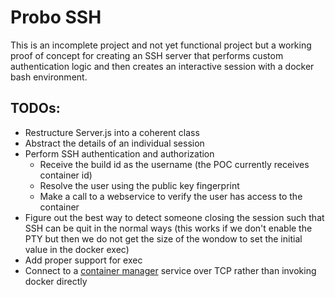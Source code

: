 # Probo SSH

This is an incomplete project and not yet functional project but a working
proof of concept for creating an SSH server that performs custom
authentication logic and then creates an interactive session with a docker
bash environment.

## TODOs:

  - Restructure Server.js into a coherent class
  - Abstract the details of an individual session
  - Perform SSH authentication and authorization
    - Receive the build id as the username (the POC currently receives container id)
    - Resolve the user using the public key fingerprint
    - Make a call to a webservice to verify the user has access to the container
  - Figure out the best way to detect someone closing the session such that SSH can be quit in the normal ways (this works if we don't enable the PTY but then we do not get the size of the wondow to set the initial value in the docker exec)
  - Add proper support for exec
  - Connect to a [container manager](https://github.com/ProboCI/probo/blob/master/lib/ContainerManager.js) service over
    TCP rather than invoking docker directly
